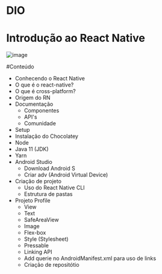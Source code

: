 # DIO
# Introdução ao React Native

![image](https://user-images.githubusercontent.com/31263324/176031628-f2f27f46-8a10-4e65-85e3-2f42c9356257.png)

#Conteúdo
- Conhecendo o React Native
- O que é o react-native?
- O que é cross-platform?
- Origem do RN
- Documentação
  - Componentes
  - API's
  - Comunidade
 - Setup
  - Instalação do Chocolatey
  - Node
  - Java 11 (JDK)
  - Yarn
  - Android Studio
    - Download Android S
    - Criar adv (Android Virtual Device)
- Criação de projeto
  - Uso do React Native CLI
  - Estrutura de pastas
- Projeto Profile
  - View
  - Text
  - SafeAreaView
  - Image
  - Flex-box
  - Style (Stylesheet)
  - Pressable
  - Linking API
  - Add querie no AndroidManifest.xml para uso de links
  - Criação de repositótio
     

